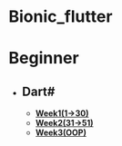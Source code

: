 # Bionic_flutter
# Beginner
- ## Dart# 
  - [**Week1(1->30)**](https://www.youtube.com/watch?v=kgN7veo9tC0&list=PL93xoMrxRJIsYc9L0XBSaiiuq01JTMQ_o)
  - [**Week2(31->51)**](https://www.youtube.com/watch?v=kgN7veo9tC0&list=PL93xoMrxRJIsYc9L0XBSaiiuq01JTMQ_o)
  - [**Week3(OOP)**](https://www.youtube.com/watch?v=jz8JVznL2HA&list=PLwWuxCLlF_ue7GPvoG_Ko1x43tZw5cz9v)

        
 
